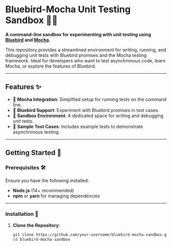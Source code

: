 # **Bluebird-Mocha Unit Testing Sandbox** 🧪🔧  

**A command-line sandbox for experimenting with unit testing using [Bluebird](https://github.com/petkaantonov/bluebird) and [Mocha](https://mochajs.org/).**  

This repository provides a streamlined environment for writing, running, and debugging unit tests with Bluebird promises and the Mocha testing framework. Ideal for developers who want to test asynchronous code, learn Mocha, or explore the features of Bluebird.

---

## **Features** ✨  

- 🚀 **Mocha Integration**: Simplified setup for running tests on the command line.  
- 🔄 **Bluebird Support**: Experiment with Bluebird promises in test cases.  
- 🧪 **Sandbox Environment**: A dedicated space for writing and debugging unit tests.  
- 📂 **Sample Test Cases**: Includes example tests to demonstrate asynchronous testing.  

---

## **Getting Started** 🚀  

### **Prerequisites** 🛠️  

Ensure you have the following installed:  

- **Node.js** (14+ recommended)  
- **npm** or **yarn** for managing dependencies  

---

### **Installation** 🐍  

1. **Clone the Repository**:  
   ```bash
   git clone https://github.com/your-username/bluebird-mocha-sandbox.git
   cd bluebird-mocha-sandbox

